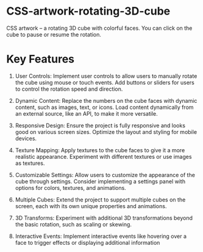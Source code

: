 # CSS-artwork-rotating-3D-cube
CSS artwork – a rotating 3D cube with colorful faces. You can click on the cube to pause or resume the rotation.

# Key Features

1) User Controls:
Implement user controls to allow users to manually rotate the cube using mouse or touch events.
Add buttons or sliders for users to control the rotation speed and direction.

2) Dynamic Content:
Replace the numbers on the cube faces with dynamic content, such as images, text, or icons.
Load content dynamically from an external source, like an API, to make it more versatile.

3) Responsive Design:
Ensure the project is fully responsive and looks good on various screen sizes.
Optimize the layout and styling for mobile devices.

4) Texture Mapping:
Apply textures to the cube faces to give it a more realistic appearance.
Experiment with different textures or use images as textures.

5) Customizable Settings:
Allow users to customize the appearance of the cube through settings.
Consider implementing a settings panel with options for colors, textures, and animations.

6) Multiple Cubes:
Extend the project to support multiple cubes on the screen, each with its own unique properties and animations.

7) 3D Transforms:
Experiment with additional 3D transformations beyond the basic rotation, such as scaling or skewing.

8) Interactive Events:
Implement interactive events like hovering over a face to trigger effects or displaying additional information
